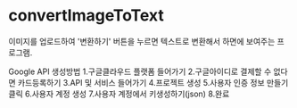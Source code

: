 # convertImageToText

이미지를 업로드하여 '변환하기' 버튼을 누르면 텍스트로 변환해서 하면에 보여주는 프로그램.

Google API 생성방법
1.구글클라우드 플랫폼 들어가기
2.구글아이디로 결제할 수 없다면 카드등록하기
3.API 및 서비스 들어가기
4.프로젝트 생성
5.사용자 인증 정보 만들기 클릭
6.사용자 계정 생성
7.사용자 계정에서 키생성하기(json)
8.완료